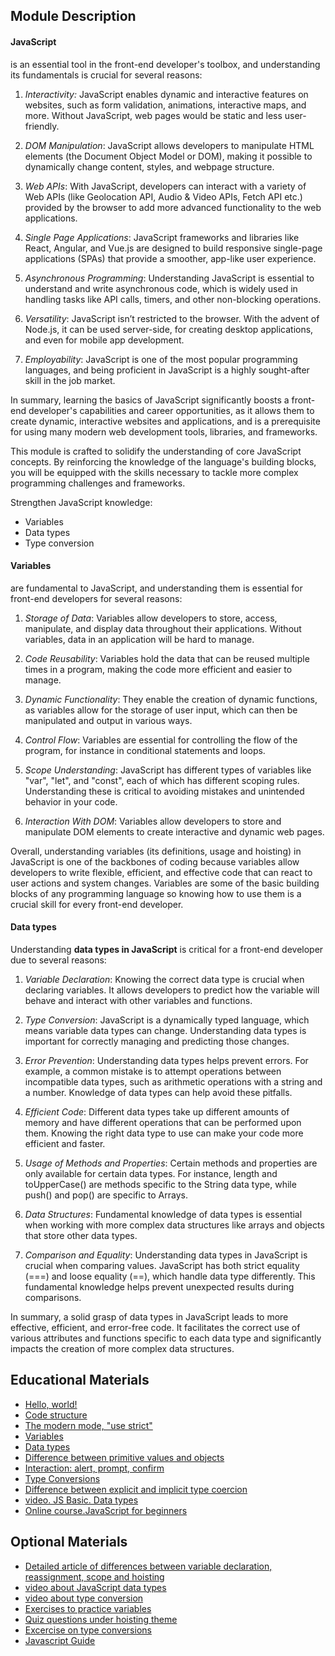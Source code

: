 ## Module Description

#### **JavaScript** 
is an essential tool in the front-end developer's toolbox, and understanding its fundamentals is 
crucial for several reasons:

1. _Interactivity:_ JavaScript enables dynamic and interactive features on websites, such as form validation, animations, 
interactive maps, and more. Without JavaScript, web pages would be static and less user-friendly.

2. _DOM Manipulation_: JavaScript allows developers to manipulate HTML elements (the Document Object Model or DOM), 
making it possible to dynamically change content, styles, and webpage structure.

3. _Web APIs_: With JavaScript, developers can interact with a variety of Web APIs (like Geolocation API, Audio & 
Video APIs, Fetch API etc.) provided by the browser to add more advanced functionality to the web applications.

4. _Single Page Applications_: JavaScript frameworks and libraries like React, Angular, and Vue.js are designed to
build responsive single-page applications (SPAs) that provide a smoother, app-like user experience.

5. _Asynchronous Programming_: Understanding JavaScript is essential to understand and write asynchronous code, 
which is widely used in handling tasks like API calls, timers, and other non-blocking operations.

6. _Versatility_: JavaScript isn’t restricted to the browser. With the advent of Node.js, it can be used server-side,
for creating desktop applications, and even for mobile app development.

7. _Employability_: JavaScript is one of the most popular programming languages, and being proficient in JavaScript is a
highly sought-after skill in the job market.

In summary, learning the basics of JavaScript significantly boosts a front-end developer's capabilities and career 
opportunities, as it allows them to create dynamic, interactive websites and applications, and is a prerequisite for 
using many modern web development tools, libraries, and frameworks.

This module is crafted to solidify the understanding of core JavaScript concepts. By reinforcing the knowledge of the language's 
building blocks, you will be equipped with the skills necessary to tackle more complex programming challenges and frameworks.

Strengthen JavaScript knowledge:

- Variables
- Data types
- Type conversion


#### Variables 
are fundamental to JavaScript, and understanding them is essential for front-end developers for several reasons:

1. _Storage of Data_: Variables allow developers to store, access, manipulate, and display data throughout their applications.
Without variables, data in an application will be hard to manage.

2. _Code Reusability_: Variables hold the data that can be reused multiple times in a program, making the code more efficient
and easier to manage.

3. _Dynamic Functionality_: They enable the creation of dynamic functions, as variables allow for the storage of user input,
which can then be manipulated and output in various ways.

4. _Control Flow_: Variables are essential for controlling the flow of the program, for instance in conditional statements
and loops.

5. _Scope Understanding_: JavaScript has different types of variables like "var", "let", and "const", each of which has 
different scoping rules. Understanding these is critical to avoiding mistakes and unintended behavior in your code.

6. _Interaction With DOM_: Variables allow developers to store and manipulate DOM elements to create interactive and dynamic 
web pages.

Overall, understanding variables (its definitions, usage and hoisting) in JavaScript is one of the backbones of coding because 
variables allow developers to write flexible, efficient, and effective code that can react to user actions and system changes. 
Variables are some of the basic building blocks of any programming language so knowing how to use them is a crucial skill for 
every front-end developer.

#### Data types
Understanding **data types in JavaScript** is critical for a front-end developer due to several reasons:

1. _Variable Declaration_: Knowing the correct data type is crucial when declaring variables. It allows developers to 
predict how the variable will behave and interact with other variables and functions.

2. _Type Conversion_: JavaScript is a dynamically typed language, which means variable data types can change. 
Understanding data types is important for correctly managing and predicting those changes.

3. _Error Prevention_: Understanding data types helps prevent errors. For example, a common mistake is to attempt 
operations between incompatible data types, such as arithmetic operations with a string and a number. Knowledge 
of data types can help avoid these pitfalls.

4. _Efficient Code_: Different data types take up different amounts of memory and have different operations that can 
be performed upon them. Knowing the right data type to use can make your code more efficient and faster.

5. _Usage of Methods and Properties_: Certain methods and properties are only available for certain data types. 
For instance, length and toUpperCase() are methods specific to the String data type, while push() and pop() are 
specific to Arrays.

6. _Data Structures_: Fundamental knowledge of data types is essential when working with more complex data structures
like arrays and objects that store other data types.

7. _Comparison and Equality_: Understanding data types in JavaScript is crucial when comparing values. JavaScript has 
both strict equality (===) and loose equality (==), which handle data type differently. This fundamental knowledge
helps prevent unexpected results during comparisons.

In summary, a solid grasp of data types in JavaScript leads to more effective, efficient, and error-free code. It 
facilitates the correct use of various attributes and functions specific to each data type and significantly impacts 
the creation of more complex data structures.




## Educational Materials
* [Hello, world!](https://javascript.info/hello-world)
* [Code structure](https://javascript.info/structure)
* [The modern mode, "use strict"](https://javascript.info/strict-mode)
* [Variables](https://javascript.info/variables)
* [Data types](https://javascript.info/data-types)
* [Difference between primitive values and objects](https://medium.com/@junshengpierre/javascript-primitive-values-object-references-361cfc1cbfb0)
* [Interaction: alert, prompt, confirm](https://javascript.info/alert-prompt-confirm)
* [Type Conversions](https://javascript.info/type-conversions)
* [Difference between explicit and implicit type coercion](https://betterprogramming.pub/implicit-and-explicit-coercion-in-javascript-b23d0cb1a750)
* [video. JS Basic. Data types](https://youtu.be/b4eMKfKnres)
* [Online course.JavaScript for beginners](https://code-basics.com/languages/javascript)


## Optional Materials
* [Detailed article of differences between variable declaration, reassignment, scope and hoisting](https://www.freecodecamp.org/news/how-to-declare-variables-in-javascript/) 
* [video about JavaScript data types](https://youtu.be/UmSpfdxu3ro)
* [video about type conversion](https://youtu.be/XWNq7XJuwoo)
* [Exercises to practice variables](https://developer.mozilla.org/en-US/docs/Learn/JavaScript/First_steps/Test_your_skills:_variables) 
* [Quiz questions under hoisting theme](https://www.educative.io/courses/javascript-interview-handbook/quiz-hoisting)
* [Excercise on type conversions](https://javascript.info/task/primitive-conversions-questions)
* [Javascript Guide](https://developer.mozilla.org/en-US/docs/Web/JavaScript/Guide)